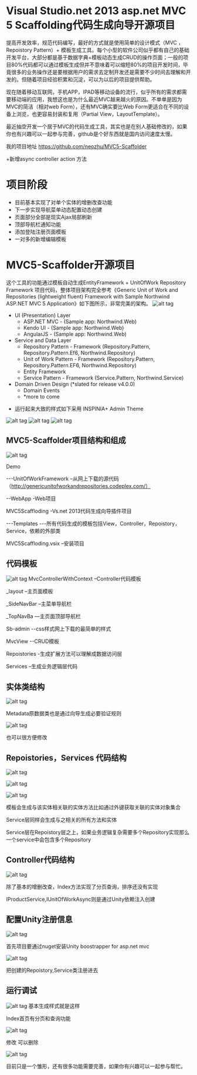 Visual Studio.net 2013 asp.net MVC 5 Scaffolding代码生成向导开源项目
==========================================================================
提高开发效率，规范代码编写，最好的方式就是使用简单的设计模式（MVC ， Repoistory Pattern）+ 模板生成工具。每个小型的软件公司似乎都有自己的基础开发平台，大部分都是基于数据字典+模板动态生成CRUD的操作页面；一般的项目80%代码都可以通过模板生成但并不意味着可以缩短80%的项目开发时间，毕竟很多的业务操作还是要根据用户的需求去定制开发还是需要不少时间去理解和开发的。但随着项目经验积累和沉淀，可以为以后的项目提供帮助。

现在随着移动互联网，手机APP，IPAD等移动设备的流行，似乎所有的需求都需要移动端的应用，我想这也是为什么最近MVC越来越火的原因。不单单是因为MVC的简洁（相对web Form），还有MVC确实要比Web Form更适合在不同的设备上浏览，也更容易封装和复用（Partial View，LayoutTemplate）。

 

最近抽空开发一个居于MVC的代码生成工具，其实也是在别人基础修改的，如果你也有兴趣可以一起参与完善，github是个好东西就是国内访问速度太慢。

我的项目地址 https://github.com/neozhu/MVC5-Scaffolder

+新增async controller action 方法

项目阶段
=========
+ 目前基本实现了对单个实体的增删改查功能
+ 下一步实现导航菜单动态配置动态创建
+ 页面部分全部是现实Ajax局部刷新
+ 顶部导航栏通知功能
+ 添加登陆注册页面模板
+ 一对多的新增编辑模板

MVC5-Scaffolder开源项目
===========================
这个工具的功能通过模板自动生成EntityFramework + UnitOfWork Repository Framework 项目代码，整体项目架构完全参考《Generic Unit of Work and Repositories (lightweight fluent) Framework with Sample Northwind ASP.NET MVC 5 Application》如下图所示，非常完美的架构。
![alt tag](http://images.cnitblog.com/blog/5997/201502/151429375739735.png)


 

* UI (Presentation) Layer
    - ASP.NET MVC - (Sample app: Northwind.Web)
    - Kendo UI - (Sample app: Northwind.Web)
    - AngularJS - (Sample app: Northwind.Web)
* Service and Data Layer
    - Repository Pattern - Framework (Repository.Pattern, Repository.Pattern.Ef6, Northwind.Repository)
    - Unit of Work Pattern - Framework (Repository.Pattern, Repository.Pattern.EF6, Northwind.Repository)
    - Entity Framework
    - Service Pattern - Framework (Service.Pattern, Northwind.Service)
* Domain Driven Design (*slated for release v4.0.0)
    - Domain Events
    - *more to come
    
+ 运行起来大致的样式如下采用 INSPINIA+ Admin Theme 

![alt tag](http://image18-c.poco.cn/mypoco/myphoto/20170504/10/18612190220170504105512021.png?1918x645_130)
![alt tag](http://image18-c.poco.cn/mypoco/myphoto/20170504/10/18612190220170504105514090.png?1917x720_130)
![alt tag](http://image18-c.poco.cn/mypoco/myphoto/20170504/10/18612190220170504105516024.png?1918x750_130)

MVC5-Scaffolder项目结构和组成
-------------------------------------
![alt tag](http://images.cnitblog.com/blog/5997/201502/151429421679932.png)

Demo

---UnitOfWorkFramework –从网上下载的源代码（http://genericunitofworkandrepositories.codeplex.com/）

--WebApp -Web项目

MVC5Scaffloding -Vs.net 2013代码生成向导插件项目

---Templates ---所有代码生成的模板包括View，Controller，Repoistory，Service，依赖的外部类

 

MVC5Scaffloding.vsix –安装项目

 

代码模板
--------
![alt tag](http://images.cnitblog.com/blog/5997/201502/151429430897017.png)
MvcControllerWithContext –Controller代码模板

_layout –主页面模板

_SideNavBar –主菜单导航栏

_TopNavBa —主页面顶部导航栏

Sb-admin --css样式网上下载的最简单的样式

MvcView --CRUD模板

Repoistories -生成扩展方法可以理解成数据访问层

Services –生成业务逻辑层代码

 

实体类结构
------------
![alt tag](http://images.cnitblog.com/blog/5997/201502/151429436364918.png)

Metadata原数据类也是通过向导生成必要验证规则

![alt tag](http://images.cnitblog.com/blog/5997/201502/151429454798088.png)


也可以很方便修改

 

 

Repoistories，Services 代码结构
------------------------------------------
![alt tag](http://images.cnitblog.com/blog/5997/201502/151429461043731.png)

![alt tag](http://images.cnitblog.com/blog/5997/201502/151429466367401.png)

![alt tag](http://images.cnitblog.com/blog/5997/201502/151429475267028.png)


模板会生成与该实体相关联的实体方法比如通过外键获取关联的实体对象集合

Service层同样会生成与之相关的所有方法和实体
 
Service层在Repoistory层之上，如果业务逻辑复杂需要多个Repository实现那么一个service中会包含多个Repository

 

Controller代码结构
-------------------------------------
![alt tag](http://images.cnitblog.com/blog/5997/201502/151429486514584.png)
 

除了基本的增删改查，Index方法实现了分页查询，排序还没有实现

IProductService,IUnitOfWorkAsync则是通过Unity依赖注入创建

 

配置Unity注册信息
-------------------------------------
![alt tag](http://images.cnitblog.com/blog/5997/201502/151429501511326.png)

首先项目要通过nuget安装Unity boostrapper for asp.net mvc

![alt tag](http://images.cnitblog.com/blog/5997/201502/151429544177323.png)

把创建的Repoistory,Service类注册进去

 

运行调试
------------------------------
![alt tag](http://images.cnitblog.com/blog/5997/201502/151429551209708.png)
基本生成样式就是这样

Index首页有分页和查询功能

![alt tag](http://images.cnitblog.com/blog/5997/201502/151429556989364.png)

修改 可以删除

![alt tag](http://images.cnitblog.com/blog/5997/201502/151429567459178.png)

 

目前只是一个雏形，还有很多功能需要完善，如果你有兴趣可以一起参与帮忙。
